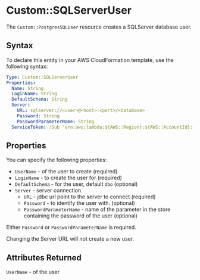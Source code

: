 # Custom::SQLServerUser
The `Custom::PostgresSQLUser` resource creates a SQLServer database user.


## Syntax
To declare this entity in your AWS CloudFormation template, use the following syntax:

```yaml
Type: Custom::SQLServerUser
Properties:
  Name: String
  LoginName: String
  DefaultSchema: String
  Server:
    URL: sqlserver://<user>@<host>:<port>/<database>
    Password: String
    PasswordParameterName: String
  ServiceToken: !Sub 'arn:aws:lambda:${AWS::Region}:${AWS::AccountId}:function:binxio-cfn-sqlserver-resource-provider-vpc-${AppVPC}'
```

## Properties
You can specify the following properties:

- `UserName` - of the user to create (required)
- `LoginName` - to create the user for (required)
- `DefaultSchema` - for the user, default `dbo` (optional)
- `Server` - server connection
    - `URL` - jdbc url point to the server to connect  (required)
    - `Password` - to identify the user with. (optional)
    - `PasswordParameterName` - name of the parameter in the store containing the password of the user (optional)

Either `Password` or `PasswordParameterName` is required.

Changing the Server URL will not create a new user.

## Attributes Returned
`UserName` - of the user
